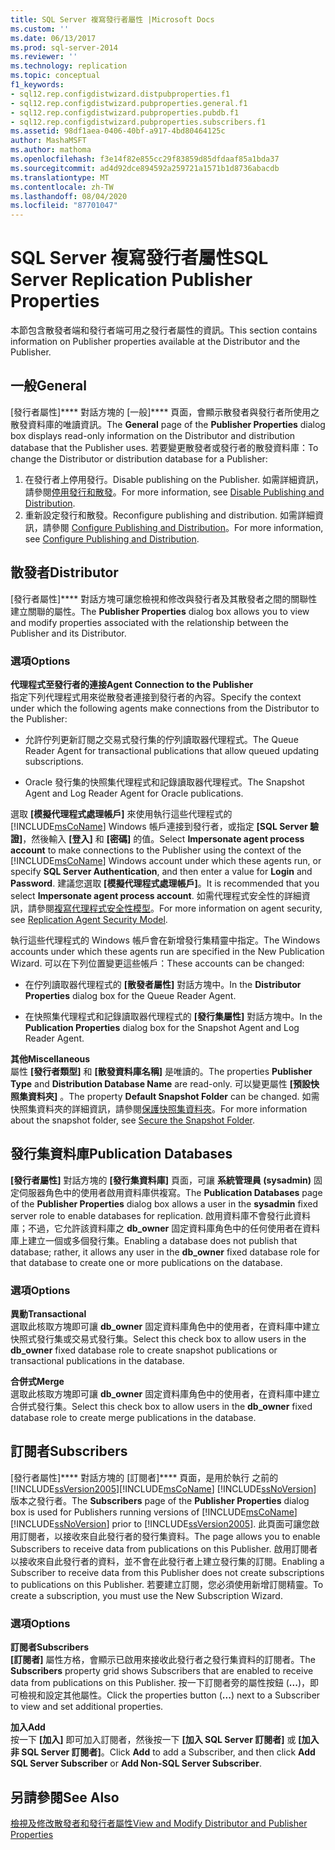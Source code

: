 ```yaml
---
title: SQL Server 複寫發行者屬性 |Microsoft Docs
ms.custom: ''
ms.date: 06/13/2017
ms.prod: sql-server-2014
ms.reviewer: ''
ms.technology: replication
ms.topic: conceptual
f1_keywords:
- sql12.rep.configdistwizard.distpubproperties.f1
- sql12.rep.configdistwizard.pubproperties.general.f1
- sql12.rep.configdistwizard.pubproperties.pubdb.f1
- sql12.rep.configdistwizard.pubproperties.subscribers.f1
ms.assetid: 98df1aea-0406-40bf-a917-4bd80464125c
author: MashaMSFT
ms.author: mathoma
ms.openlocfilehash: f3e14f82e855cc29f83859d85dfdaaf85a1bda37
ms.sourcegitcommit: ad4d92dce894592a259721a1571b1d8736abacdb
ms.translationtype: MT
ms.contentlocale: zh-TW
ms.lasthandoff: 08/04/2020
ms.locfileid: "87701047"
---
```

# <a name="sql-server-replication-publisher-properties"></a><span data-ttu-id="ed5cc-102">SQL Server 複寫發行者屬性</span><span class="sxs-lookup"><span data-stu-id="ed5cc-102">SQL Server Replication Publisher Properties</span></span>
  <span data-ttu-id="ed5cc-103">本節包含散發者端和發行者端可用之發行者屬性的資訊。</span><span class="sxs-lookup"><span data-stu-id="ed5cc-103">This section contains information on Publisher properties available at the Distributor and the Publisher.</span></span> 

## <a name="general"></a><span data-ttu-id="ed5cc-104">一般</span><span class="sxs-lookup"><span data-stu-id="ed5cc-104">General</span></span>  
  <span data-ttu-id="ed5cc-105"> [發行者屬性\]\*\*\** 對話方塊的 [一般\]\*\*\** 頁面，會顯示散發者與發行者所使用之散發資料庫的唯讀資訊。</span><span class="sxs-lookup"><span data-stu-id="ed5cc-105">The **General** page of the **Publisher Properties** dialog box displays read-only information on the Distributor and distribution database that the Publisher uses.</span></span> <span data-ttu-id="ed5cc-106">若要變更散發者或發行者的散發資料庫：</span><span class="sxs-lookup"><span data-stu-id="ed5cc-106">To change the Distributor or distribution database for a Publisher:</span></span>  
  
1.  <span data-ttu-id="ed5cc-107">在發行者上停用發行。</span><span class="sxs-lookup"><span data-stu-id="ed5cc-107">Disable publishing on the Publisher.</span></span> <span data-ttu-id="ed5cc-108">如需詳細資訊，請參閱[停用發行和散發](disable-publishing-and-distribution.md)。</span><span class="sxs-lookup"><span data-stu-id="ed5cc-108">For more information, see [Disable Publishing and Distribution](disable-publishing-and-distribution.md).</span></span>    
2.  <span data-ttu-id="ed5cc-109">重新設定發行和散發。</span><span class="sxs-lookup"><span data-stu-id="ed5cc-109">Reconfigure publishing and distribution.</span></span> <span data-ttu-id="ed5cc-110">如需詳細資訊，請參閱 [Configure Publishing and Distribution](configure-publishing-and-distribution.md)。</span><span class="sxs-lookup"><span data-stu-id="ed5cc-110">For more information, see [Configure Publishing and Distribution](configure-publishing-and-distribution.md).</span></span>  

## <a name="distributor"></a><span data-ttu-id="ed5cc-111">散發者</span><span class="sxs-lookup"><span data-stu-id="ed5cc-111">Distributor</span></span>
  <span data-ttu-id="ed5cc-112"> [發行者屬性\]\*\*\** 對話方塊可讓您檢視和修改與發行者及其散發者之間的關聯性建立關聯的屬性。</span><span class="sxs-lookup"><span data-stu-id="ed5cc-112">The **Publisher Properties** dialog box allows you to view and modify properties associated with the relationship between the Publisher and its Distributor.</span></span>  
  
### <a name="options"></a><span data-ttu-id="ed5cc-113">選項</span><span class="sxs-lookup"><span data-stu-id="ed5cc-113">Options</span></span>  
 <span data-ttu-id="ed5cc-114">**代理程式至發行者的連接**</span><span class="sxs-lookup"><span data-stu-id="ed5cc-114">**Agent Connection to the Publisher**</span></span>  
 <span data-ttu-id="ed5cc-115">指定下列代理程式用來從散發者連接到發行者的內容。</span><span class="sxs-lookup"><span data-stu-id="ed5cc-115">Specify the context under which the following agents make connections from the Distributor to the Publisher:</span></span>  
  
-   <span data-ttu-id="ed5cc-116">允許佇列更新訂閱之交易式發行集的佇列讀取器代理程式。</span><span class="sxs-lookup"><span data-stu-id="ed5cc-116">The Queue Reader Agent for transactional publications that allow queued updating subscriptions.</span></span>  
  
-   <span data-ttu-id="ed5cc-117">Oracle 發行集的快照集代理程式和記錄讀取器代理程式。</span><span class="sxs-lookup"><span data-stu-id="ed5cc-117">The Snapshot Agent and Log Reader Agent for Oracle publications.</span></span>  
  
 <span data-ttu-id="ed5cc-118">選取 **[模擬代理程式處理帳戶]** 來使用執行這些代理程式的 [!INCLUDE[msCoName](../../includes/msconame-md.md)] Windows 帳戶連接到發行者，或指定 **[SQL Server 驗證]**，然後輸入 **[登入]** 和 **[密碼]** 的值。</span><span class="sxs-lookup"><span data-stu-id="ed5cc-118">Select **Impersonate agent process account** to make connections to the Publisher using the context of the [!INCLUDE[msCoName](../../includes/msconame-md.md)] Windows account under which these agents run, or specify **SQL Server Authentication**, and then enter a value for **Login** and **Password**.</span></span> <span data-ttu-id="ed5cc-119">建議您選取 **[模擬代理程式處理帳戶]**。</span><span class="sxs-lookup"><span data-stu-id="ed5cc-119">It is recommended that you select **Impersonate agent process account**.</span></span> <span data-ttu-id="ed5cc-120">如需代理程式安全性的詳細資訊，請參閱[複寫代理程式安全性模型](security/replication-agent-security-model.md)。</span><span class="sxs-lookup"><span data-stu-id="ed5cc-120">For more information on agent security, see [Replication Agent Security Model](security/replication-agent-security-model.md).</span></span>  
  
 <span data-ttu-id="ed5cc-121">執行這些代理程式的 Windows 帳戶會在新增發行集精靈中指定。</span><span class="sxs-lookup"><span data-stu-id="ed5cc-121">The Windows accounts under which these agents run are specified in the New Publication Wizard.</span></span> <span data-ttu-id="ed5cc-122">可以在下列位置變更這些帳戶：</span><span class="sxs-lookup"><span data-stu-id="ed5cc-122">These accounts can be changed:</span></span>  
  
-   <span data-ttu-id="ed5cc-123">在佇列讀取器代理程式的 **[散發者屬性]** 對話方塊中。</span><span class="sxs-lookup"><span data-stu-id="ed5cc-123">In the **Distributor Properties** dialog box for the Queue Reader Agent.</span></span>  
  
-   <span data-ttu-id="ed5cc-124">在快照集代理程式和記錄讀取器代理程式的 **[發行集屬性]** 對話方塊中。</span><span class="sxs-lookup"><span data-stu-id="ed5cc-124">In the **Publication Properties** dialog box for the Snapshot Agent and Log Reader Agent.</span></span>  
  
 <span data-ttu-id="ed5cc-125">**其他**</span><span class="sxs-lookup"><span data-stu-id="ed5cc-125">**Miscellaneous**</span></span>  
 <span data-ttu-id="ed5cc-126">屬性 **[發行者類型]** 和 **[散發資料庫名稱]** 是唯讀的。</span><span class="sxs-lookup"><span data-stu-id="ed5cc-126">The properties **Publisher Type** and **Distribution Database Name** are read-only.</span></span> <span data-ttu-id="ed5cc-127">可以變更屬性 **[預設快照集資料夾]** 。</span><span class="sxs-lookup"><span data-stu-id="ed5cc-127">The property **Default Snapshot Folder** can be changed.</span></span> <span data-ttu-id="ed5cc-128">如需快照集資料夾的詳細資訊，請參閱[保護快照集資料夾](security/secure-the-snapshot-folder.md)。</span><span class="sxs-lookup"><span data-stu-id="ed5cc-128">For more information about the snapshot folder, see [Secure the Snapshot Folder](security/secure-the-snapshot-folder.md).</span></span>  
  

## <a name="publication-databases"></a><span data-ttu-id="ed5cc-129">發行集資料庫</span><span class="sxs-lookup"><span data-stu-id="ed5cc-129">Publication Databases</span></span>
  <span data-ttu-id="ed5cc-130">**[發行者屬性]** 對話方塊的 **[發行集資料庫]** 頁面，可讓 **系統管理員 (sysadmin)** 固定伺服器角色中的使用者啟用資料庫供複寫。</span><span class="sxs-lookup"><span data-stu-id="ed5cc-130">The **Publication Databases** page of the **Publisher Properties** dialog box allows a user in the **sysadmin** fixed server role to enable databases for replication.</span></span> <span data-ttu-id="ed5cc-131">啟用資料庫不會發行此資料庫；不過，它允許該資料庫之 **db_owner** 固定資料庫角色中的任何使用者在資料庫上建立一個或多個發行集。</span><span class="sxs-lookup"><span data-stu-id="ed5cc-131">Enabling a database does not publish that database; rather, it allows any user in the **db_owner** fixed database role for that database to create one or more publications on the database.</span></span>  
  
### <a name="options"></a><span data-ttu-id="ed5cc-132">選項</span><span class="sxs-lookup"><span data-stu-id="ed5cc-132">Options</span></span>  
 <span data-ttu-id="ed5cc-133">**異動**</span><span class="sxs-lookup"><span data-stu-id="ed5cc-133">**Transactional**</span></span>  
 <span data-ttu-id="ed5cc-134">選取此核取方塊即可讓 **db_owner** 固定資料庫角色中的使用者，在資料庫中建立快照式發行集或交易式發行集。</span><span class="sxs-lookup"><span data-stu-id="ed5cc-134">Select this check box to allow users in the **db_owner** fixed database role to create snapshot publications or transactional publications in the database.</span></span> 
  
 <span data-ttu-id="ed5cc-135">**合併式**</span><span class="sxs-lookup"><span data-stu-id="ed5cc-135">**Merge**</span></span>  
 <span data-ttu-id="ed5cc-136">選取此核取方塊即可讓 **db_owner** 固定資料庫角色中的使用者，在資料庫中建立合併式發行集。</span><span class="sxs-lookup"><span data-stu-id="ed5cc-136">Select this check box to allow users in the **db_owner** fixed database role to create merge publications in the database.</span></span>  

## <a name="subscribers"></a><span data-ttu-id="ed5cc-137">訂閱者</span><span class="sxs-lookup"><span data-stu-id="ed5cc-137">Subscribers</span></span>

  <span data-ttu-id="ed5cc-138">[發行者屬性]\*\*\*\* 對話方塊的 [訂閱者]\*\*\*\* 頁面，是用於執行  之前的 [!INCLUDE[ssVersion2005](../../includes/ssversion2005-md.md)][!INCLUDE[msCoName](../../includes/msconame-md.md)] [!INCLUDE[ssNoVersion](../../includes/ssnoversion-md.md)] 版本之發行者。</span><span class="sxs-lookup"><span data-stu-id="ed5cc-138">The **Subscribers** page of the **Publisher Properties** dialog box is used for Publishers running versions of [!INCLUDE[msCoName](../../includes/msconame-md.md)] [!INCLUDE[ssNoVersion](../../includes/ssnoversion-md.md)] prior to [!INCLUDE[ssVersion2005](../../includes/ssversion2005-md.md)].</span></span> <span data-ttu-id="ed5cc-139">此頁面可讓您啟用訂閱者，以接收來自此發行者的發行集資料。</span><span class="sxs-lookup"><span data-stu-id="ed5cc-139">The page allows you to enable Subscribers to receive data from publications on this Publisher.</span></span> <span data-ttu-id="ed5cc-140">啟用訂閱者以接收來自此發行者的資料，並不會在此發行者上建立發行集的訂閱。</span><span class="sxs-lookup"><span data-stu-id="ed5cc-140">Enabling a Subscriber to receive data from this Publisher does not create subscriptions to publications on this Publisher.</span></span> <span data-ttu-id="ed5cc-141">若要建立訂閱，您必須使用新增訂閱精靈。</span><span class="sxs-lookup"><span data-stu-id="ed5cc-141">To create a subscription, you must use the New Subscription Wizard.</span></span>  
  
### <a name="options"></a><span data-ttu-id="ed5cc-142">選項</span><span class="sxs-lookup"><span data-stu-id="ed5cc-142">Options</span></span>  
 <span data-ttu-id="ed5cc-143">**訂閱者**</span><span class="sxs-lookup"><span data-stu-id="ed5cc-143">**Subscribers**</span></span>  
 <span data-ttu-id="ed5cc-144">**[訂閱者]** 屬性方格，會顯示已啟用來接收此發行者之發行集資料的訂閱者。</span><span class="sxs-lookup"><span data-stu-id="ed5cc-144">The **Subscribers** property grid shows Subscribers that are enabled to receive data from publications on this Publisher.</span></span> <span data-ttu-id="ed5cc-145">按一下訂閱者旁的屬性按鈕 (**...**)，即可檢視和設定其他屬性。</span><span class="sxs-lookup"><span data-stu-id="ed5cc-145">Click the properties button (**...**) next to a Subscriber to view and set additional properties.</span></span>  
  
 <span data-ttu-id="ed5cc-146">**加入**</span><span class="sxs-lookup"><span data-stu-id="ed5cc-146">**Add**</span></span>  
 <span data-ttu-id="ed5cc-147">按一下 **[加入]** 即可加入訂閱者，然後按一下 **[加入 SQL Server 訂閱者]** 或 **[加入非 SQL Server 訂閱者]**。</span><span class="sxs-lookup"><span data-stu-id="ed5cc-147">Click **Add** to add a Subscriber, and then click **Add SQL Server Subscriber** or **Add Non-SQL Server Subscriber**.</span></span>  

## <a name="see-also"></a><span data-ttu-id="ed5cc-148">另請參閱</span><span class="sxs-lookup"><span data-stu-id="ed5cc-148">See Also</span></span>  
 [<span data-ttu-id="ed5cc-149">檢視及修改散發者和發行者屬性</span><span class="sxs-lookup"><span data-stu-id="ed5cc-149">View and Modify Distributor and Publisher Properties</span></span>](view-and-modify-distributor-and-publisher-properties.md)   

  
  
